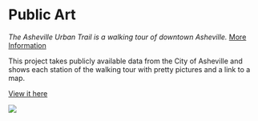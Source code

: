 Public Art
==========

*The Asheville Urban Trail is a walking tour of downtown Asheville.*
[More Information](http://www.ashevillenc.gov/departments/community/public_art/urban_trail.htm)

This project takes publicly available data from the City of Asheville and shows each station of the walking tour with pretty pictures and a link to a map.

[View it here](http://wax9.com/publicart)

<img src="https://github.com/bitslayer42/publicart/tree/master/src/images/urbantrail.png" >
